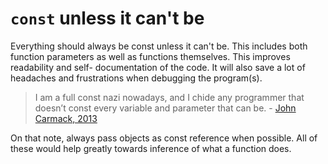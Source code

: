 `const` unless it can't be
==========================

Everything should always be const unless it can't be. This includes both function
parameters as well as functions themselves. This improves readability and self-
documentation of the code. It will also save a lot of headaches and frustrations
when debugging the program(s).

> I am a full const nazi nowadays, and I chide any programmer that doesn’t const
> every variable and parameter that can be. - [John Carmack, 2013](http://kotaku.com/454293019)

On that note, always pass objects as const reference when possible. All of these
would help greatly towards inference of what a function does.